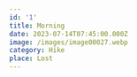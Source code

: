 ```yaml
---
id: '1'
title: Morning
date: 2023-07-14T07:45:00.000Z
image: /images/image00027.webp
category: Hike
place: Lost
---
```

